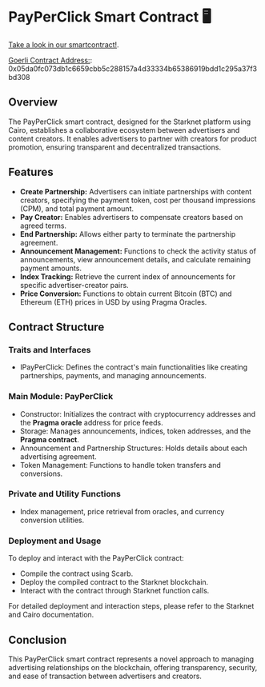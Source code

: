 # PayPerClick Smart Contract 🖥

[Take a look in our smartcontract!](https://github.com/gugasanchez/starknet-mac/tree/main/packages/madara).

[Goerli Contract Address:](https://goerli.voyager.online/contract/0x05da0fc073db1c6659cbb5c288157a4d33334b65386919bdd1c295a37f3bd308#writeContract): 0x05da0fc073db1c6659cbb5c288157a4d33334b65386919bdd1c295a37f3bd308

## Overview
The PayPerClick smart contract, designed for the Starknet platform using Cairo, establishes a collaborative ecosystem between advertisers and content creators. It enables advertisers to partner with creators for product promotion, ensuring transparent and decentralized transactions.

## Features
- **Create Partnership:** Advertisers can initiate partnerships with content creators, specifying the payment token, cost per thousand impressions (CPM), and total payment amount.
- **Pay Creator:** Enables advertisers to compensate creators based on agreed terms.
- **End Partnership:** Allows either party to terminate the partnership agreement.
- **Announcement Management:** Functions to check the activity status of announcements, view announcement details, and calculate remaining payment amounts.
- **Index Tracking:** Retrieve the current index of announcements for specific advertiser-creator pairs.
- **Price Conversion:** Functions to obtain current Bitcoin (BTC) and Ethereum (ETH) prices in USD by using Pragma Oracles.

## Contract Structure
### Traits and Interfaces
- IPayPerClick<TContractState>: Defines the contract's main functionalities like creating partnerships, payments, and managing announcements.

### Main Module: PayPerClick
- Constructor: Initializes the contract with cryptocurrency addresses and the **Pragma oracle** address for price feeds.
- Storage: Manages announcements, indices, token addresses, and the **Pragma contract**.
- Announcement and Partnership Structures: Holds details about each advertising agreement.
- Token Management: Functions to handle token transfers and conversions.
### Private and Utility Functions
- Index management, price retrieval from oracles, and currency conversion utilities.
### Deployment and Usage
 To deploy and interact with the PayPerClick contract:

- Compile the contract using Scarb.
- Deploy the compiled contract to the Starknet blockchain.
- Interact with the contract through Starknet function calls.

For detailed deployment and interaction steps, please refer to the Starknet and Cairo documentation.

## Conclusion
This PayPerClick smart contract represents a novel approach to managing advertising relationships on the blockchain, offering transparency, security, and ease of transaction between advertisers and creators.
